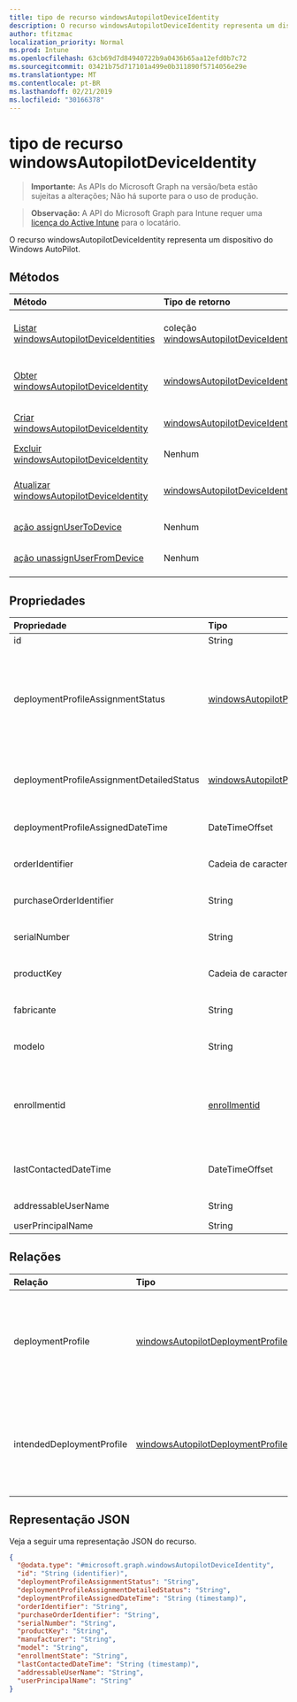 ```yaml
---
title: tipo de recurso windowsAutopilotDeviceIdentity
description: O recurso windowsAutopilotDeviceIdentity representa um dispositivo do Windows AutoPilot.
author: tfitzmac
localization_priority: Normal
ms.prod: Intune
ms.openlocfilehash: 63cb69d7d84940722b9a0436b65aa12efd0b7c72
ms.sourcegitcommit: 03421b75d717101a499e0b311890f5714056e29e
ms.translationtype: MT
ms.contentlocale: pt-BR
ms.lasthandoff: 02/21/2019
ms.locfileid: "30166378"
---
```

# <a name="windowsautopilotdeviceidentity-resource-type"></a>tipo de recurso windowsAutopilotDeviceIdentity

> **Importante:** As APIs do Microsoft Graph na versão/beta estão sujeitas a alterações; Não há suporte para o uso de produção.

> **Observação:** A API do Microsoft Graph para Intune requer uma [licença do Active Intune](https://go.microsoft.com/fwlink/?linkid=839381) para o locatário.

O recurso windowsAutopilotDeviceIdentity representa um dispositivo do Windows AutoPilot.

## <a name="methods"></a>Métodos
|Método|Tipo de retorno|Descrição|
|:---|:---|:---|
|[Listar windowsAutopilotDeviceIdentities](../api/intune-enrollment-windowsautopilotdeviceidentity-list.md)|coleção [windowsAutopilotDeviceIdentity](../resources/intune-enrollment-windowsautopilotdeviceidentity.md)|Listar Propriedades e relações dos objetos [windowsAutopilotDeviceIdentity](../resources/intune-enrollment-windowsautopilotdeviceidentity.md) .|
|[Obter windowsAutopilotDeviceIdentity](../api/intune-enrollment-windowsautopilotdeviceidentity-get.md)|[windowsAutopilotDeviceIdentity](../resources/intune-enrollment-windowsautopilotdeviceidentity.md)|Leia as propriedades e as relações do objeto [windowsAutopilotDeviceIdentity](../resources/intune-enrollment-windowsautopilotdeviceidentity.md) .|
|[Criar windowsAutopilotDeviceIdentity](../api/intune-enrollment-windowsautopilotdeviceidentity-create.md)|[windowsAutopilotDeviceIdentity](../resources/intune-enrollment-windowsautopilotdeviceidentity.md)|Criar um novo objeto [windowsAutopilotDeviceIdentity](../resources/intune-enrollment-windowsautopilotdeviceidentity.md) .|
|[Excluir windowsAutopilotDeviceIdentity](../api/intune-enrollment-windowsautopilotdeviceidentity-delete.md)|Nenhum|Exclui [windowsAutopilotDeviceIdentity](../resources/intune-enrollment-windowsautopilotdeviceidentity.md).|
|[Atualizar windowsAutopilotDeviceIdentity](../api/intune-enrollment-windowsautopilotdeviceidentity-update.md)|[windowsAutopilotDeviceIdentity](../resources/intune-enrollment-windowsautopilotdeviceidentity.md)|Atualiza as propriedades de um objeto [windowsAutopilotDeviceIdentity](../resources/intune-enrollment-windowsautopilotdeviceidentity.md) .|
|[ação assignUserToDevice](../api/intune-enrollment-windowsautopilotdeviceidentity-assignusertodevice.md)|Nenhum|Atribui um usuário aos dispositivos do AutoPilot.|
|[ação unassignUserFromDevice](../api/intune-enrollment-windowsautopilotdeviceidentity-unassignuserfromdevice.md)|Nenhum|Retira a atribuição do usuário de um dispositivo piloto automático.|

## <a name="properties"></a>Propriedades
|Propriedade|Tipo|Descrição|
|:---|:---|:---|
|id|String|O GUID do objeto.|
|deploymentProfileAssignmentStatus|[windowsAutopilotProfileAssignmentStatus](../resources/intune-enrollment-windowsautopilotprofileassignmentstatus.md)|Status de atribuição de perfil do dispositivo do Windows AutoPilot. Os valores possíveis são: `unknown`, `assignedInSync`, `assignedOutOfSync`, `assignedUnkownSyncState`, `notAssigned`, `pending`, `failed`.|
|deploymentProfileAssignmentDetailedStatus|[windowsAutopilotProfileAssignmentDetailedStatus](../resources/intune-enrollment-windowsautopilotprofileassignmentdetailedstatus.md)|Atribuição de perfil status detalhado do dispositivo do Windows AutoPilot. Os valores possíveis são: `none` e `hardwareRequirementsNotMet`.|
|deploymentProfileAssignedDateTime|DateTimeOffset|Hora do conjunto de perfis do dispositivo do Windows AutoPilot.|
|orderIdentifier|Cadeia de caracteres|Identificador de pedidos do dispositivo do Windows AutoPilot.|
|purchaseOrderIdentifier|String|Identificador de ordem de compra do dispositivo do Windows AutoPilot.|
|serialNumber|String|Número de série do dispositivo do Windows AutoPilot.|
|productKey|Cadeia de caracteres|Chave do produto (Product Key) do dispositivo do Windows AutoPilot.|
|fabricante|String|Fabricante OEM do dispositivo do Windows AutoPilot.|
|modelo|String|Nome do modelo do dispositivo do Windows AutoPilot.|
|enrollmentid|[enrollmentid](../resources/intune-enrollment-enrollmentstate.md)|Estado de registro do Intune do dispositivo do Windows AutoPilot. Os possíveis valores são: `unknown`, `enrolled`, `pendingReset`, `failed`, `notContacted`, `blocked`.|
|lastContactedDateTime|DateTimeOffset|Data e hora do último contato do Intune para o dispositivo do Windows AutoPilot.|
|addressableUserName|String|Nome de usuário endereçável.|
|userPrincipalName|String|Nome principal do usuário.|

## <a name="relationships"></a>Relações
|Relação|Tipo|Descrição|
|:---|:---|:---|
|deploymentProfile|[windowsAutopilotDeploymentProfile](../resources/intune-enrollment-windowsautopilotdeploymentprofile.md)|Perfil de implantação atribuído no momento ao dispositivo do Windows AutoPilot.|
|intendedDeploymentProfile|[windowsAutopilotDeploymentProfile](../resources/intune-enrollment-windowsautopilotdeploymentprofile.md)|Perfil de implantação destinado a ser atribuído ao dispositivo do Windows AutoPilot.|

## <a name="json-representation"></a>Representação JSON
Veja a seguir uma representação JSON do recurso.
<!-- {
  "blockType": "resource",
  "keyProperty": "id",
  "@odata.type": "microsoft.graph.windowsAutopilotDeviceIdentity"
}
-->
``` json
{
  "@odata.type": "#microsoft.graph.windowsAutopilotDeviceIdentity",
  "id": "String (identifier)",
  "deploymentProfileAssignmentStatus": "String",
  "deploymentProfileAssignmentDetailedStatus": "String",
  "deploymentProfileAssignedDateTime": "String (timestamp)",
  "orderIdentifier": "String",
  "purchaseOrderIdentifier": "String",
  "serialNumber": "String",
  "productKey": "String",
  "manufacturer": "String",
  "model": "String",
  "enrollmentState": "String",
  "lastContactedDateTime": "String (timestamp)",
  "addressableUserName": "String",
  "userPrincipalName": "String"
}
```




